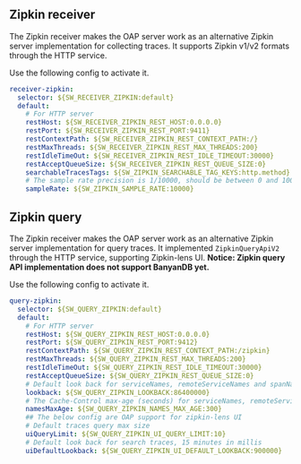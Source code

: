 ## Zipkin receiver
The Zipkin receiver makes the OAP server work as an alternative Zipkin server implementation for collecting traces. 
It supports Zipkin v1/v2 formats through the HTTP service.

Use the following config to activate it.
```yaml
receiver-zipkin:
  selector: ${SW_RECEIVER_ZIPKIN:default}
  default:
    # For HTTP server
    restHost: ${SW_RECEIVER_ZIPKIN_REST_HOST:0.0.0.0}
    restPort: ${SW_RECEIVER_ZIPKIN_REST_PORT:9411}
    restContextPath: ${SW_RECEIVER_ZIPKIN_REST_CONTEXT_PATH:/}
    restMaxThreads: ${SW_RECEIVER_ZIPKIN_REST_MAX_THREADS:200}
    restIdleTimeOut: ${SW_RECEIVER_ZIPKIN_REST_IDLE_TIMEOUT:30000}
    restAcceptQueueSize: ${SW_RECEIVER_ZIPKIN_REST_QUEUE_SIZE:0}
    searchableTracesTags: ${SW_ZIPKIN_SEARCHABLE_TAG_KEYS:http.method}
    # The sample rate precision is 1/10000, should be between 0 and 10000
    sampleRate: ${SW_ZIPKIN_SAMPLE_RATE:10000}
```

## Zipkin query
The Zipkin receiver makes the OAP server work as an alternative Zipkin server implementation for query traces. 
It implemented `ZipkinQueryApiV2` through the HTTP service, supporting Zipkin-lens UI.
**Notice: Zipkin query API implementation does not support BanyanDB yet.**

Use the following config to activate it.

```yaml
query-zipkin:
  selector: ${SW_QUERY_ZIPKIN:default}
  default:
    # For HTTP server
    restHost: ${SW_QUERY_ZIPKIN_REST_HOST:0.0.0.0}
    restPort: ${SW_QUERY_ZIPKIN_REST_PORT:9412}
    restContextPath: ${SW_QUERY_ZIPKIN_REST_CONTEXT_PATH:/zipkin}
    restMaxThreads: ${SW_QUERY_ZIPKIN_REST_MAX_THREADS:200}
    restIdleTimeOut: ${SW_QUERY_ZIPKIN_REST_IDLE_TIMEOUT:30000}
    restAcceptQueueSize: ${SW_QUERY_ZIPKIN_REST_QUEUE_SIZE:0}
    # Default look back for serviceNames, remoteServiceNames and spanNames, 1 day in millis
    lookback: ${SW_QUERY_ZIPKIN_LOOKBACK:86400000}
    # The Cache-Control max-age (seconds) for serviceNames, remoteServiceNames and spanNames
    namesMaxAge: ${SW_QUERY_ZIPKIN_NAMES_MAX_AGE:300}
    ## The below config are OAP support for zipkin-lens UI
    # Default traces query max size
    uiQueryLimit: ${SW_QUERY_ZIPKIN_UI_QUERY_LIMIT:10}
    # Default look back for search traces, 15 minutes in millis
    uiDefaultLookback: ${SW_QUERY_ZIPKIN_UI_DEFAULT_LOOKBACK:900000}
```
